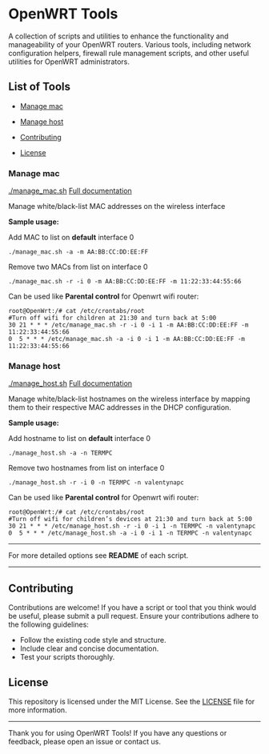 # OpenWRT Tools

A collection of scripts and utilities to enhance the functionality and manageability of your OpenWRT routers. Various tools, including network configuration helpers, firewall rule management scripts, and other useful utilities for OpenWRT administrators.

## List of Tools
- [Manage mac](#manage-mac)
- [Manage host](#manage-host)

- [Contributing](#contributing)
- [License](#license)

### Manage mac

[./manage_mac.sh](manage_mac.sh)
[Full documentation](manage_mac.md)

Manage white/black-list MAC addresses on the wireless interface

**Sample usage:**

Add MAC to list on **default** interface 0
```
./manage_mac.sh -a -m AA:BB:CC:DD:EE:FF
```

Remove two MACs from list on interface 0
```
./manage_mac.sh -r -i 0 -m AA:BB:CC:DD:EE:FF -m 11:22:33:44:55:66
```

Can be used like **Parental control** for Openwrt wifi router:
```
root@OpenWrt:/# cat /etc/crontabs/root 
#Turn off wifi for children at 21:30 and turn back at 5:00
30 21 * * * /etc/manage_mac.sh -r -i 0 -i 1 -m AA:BB:CC:DD:EE:FF -m 11:22:33:44:55:66
0  5 * * * /etc/manage_mac.sh -a -i 0 -i 1 -m AA:BB:CC:DD:EE:FF -m 11:22:33:44:55:66
```

### Manage host

[./manage_host.sh](scripts/manage_host.sh)
[Full documentation](manage_host.md)

Manage white/black-list hostnames on the wireless interface by mapping them to their respective MAC addresses in the DHCP configuration.

**Sample usage:**

Add hostname to list on **default** interface 0
```
./manage_host.sh -a -n TERMPC
```

Remove two hostnames from list on interface 0
```
./manage_host.sh -r -i 0 -n TERMPC -n valentynapc
```

Can be used like **Parental control** for Openwrt wifi router:
```
root@OpenWrt:/# cat /etc/crontabs/root 
#Turn off wifi for children’s devices at 21:30 and turn back at 5:00
30 21 * * * /etc/manage_host.sh -r -i 0 -i 1 -n TERMPC -n valentynapc
0  5 * * * /etc/manage_host.sh -a -i 0 -i 1 -n TERMPC -n valentynapc
```

---

For more detailed options see **README** of each script.

---

## Contributing

Contributions are welcome! If you have a script or tool that you think would be useful, please submit a pull request. Ensure your contributions adhere to the following guidelines:

- Follow the existing code style and structure.
- Include clear and concise documentation.
- Test your scripts thoroughly.

## License

This repository is licensed under the MIT License. See the [LICENSE](LICENSE) file for more information.

---

Thank you for using OpenWRT Tools! If you have any questions or feedback, please open an issue or contact us.
